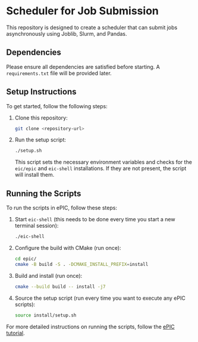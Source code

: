 # Scheduler for Job Submission

This repository is designed to create a scheduler that can submit jobs asynchronously using Joblib, Slurm, and Pandas.

## Dependencies

Please ensure all dependencies are satisfied before starting. A `requirements.txt` file will be provided later.

## Setup Instructions

To get started, follow the following steps:

1. Clone this repository:
    ```bash
    git clone <repository-url>
    ```

2. Run the setup script:
    ```bash
    ./setup.sh
    ```
    This script sets the necessary environment variables and checks for the `eic/epic` and `eic-shell` installations. If they are not present, the script will install them.

## Running the Scripts

To run the scripts in ePIC, follow these steps:

1. Start `eic-shell` (this needs to be done every time you start a new terminal session):
    ```bash
    ./eic-shell
    ```

2. Configure the build with CMake (run once):
    ```bash
    cd epic/
    cmake -B build -S . -DCMAKE_INSTALL_PREFIX=install
    ```

3. Build and install (run once):
    ```bash
    cmake --build build -- install -j7
    ```

4. Source the setup script (run every time you want to execute any ePIC scripts):
    ```bash
    source install/setup.sh
    ```

For more detailed instructions on running the scripts, follow the [ePIC tutorial](https://eic.github.io/documentation/tutorials.html).

